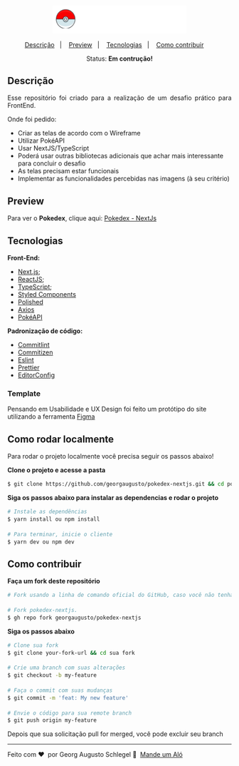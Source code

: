 <p align="center">
  <img src="src/assets/logo-pokedex.png" width="300px"/>
</p>

<p align="center">
  <a href="#Descrição">Descrição</a>&nbsp;&nbsp;&nbsp;|&nbsp;&nbsp;&nbsp;
  <a href="#Preview">Preview</a>&nbsp;&nbsp;&nbsp;|&nbsp;&nbsp;&nbsp;
  <a href="#Tecnologias">Tecnologias</a>&nbsp;&nbsp;&nbsp;|&nbsp;&nbsp;&nbsp;
  <a href="#Como-contribuir">Como contribuir</a>&nbsp;&nbsp;&nbsp;&nbsp;&nbsp;&nbsp;
</p>

<p align="center">Status: <b>Em contrução!</b></p>

## Descrição
<p align="justify">
  Esse repositório foi criado para a realização de um desafio prático para FrontEnd.

</p>
<p align="justify">
  Onde foi pedido:
</p>

<ul>
  <li>Criar as telas de acordo com o Wireframe</li>
  <li>Utilizar PokéAPI</li>
  <li>Usar NextJS/TypeScript</li>
  <li>Poderá usar outras bibliotecas adicionais que achar mais interessante para concluir o desafio</li>
  <li>As telas precisam estar funcionais</li>
  <li>Implementar as funcionalidades percebidas nas imagens (à seu critério)</li>
</ul>

## Preview
Para ver o **Pokedex**, clique aqui: [Pokedex - NextJs](https://pokedex-nextjs.netlify.app/)</br>

## Tecnologias

**Front-End:**
- [Next.js](https://reactjs.org);
- [ReactJS](https://nextjs.org/);
- [TypeScript](https://www.typescriptlang.org/);
- [Styled Components](https://styled-components.com/)
- [Polished](https://github.com/styled-components/polished)
- [Axios](https://github.com/axios/axios)
- [PokéAPI](https://pokeapi.co/docs/v2)

**Padronização de código:**
- [Commitlint](https://github.com/conventional-changelog/commitlint)
- [Commitizen](https://github.com/commitizen/cz-cli)
- [Eslint](https://eslint.org/)
- [Prettier](https://prettier.io/)
- [EditorConfig](https://editorconfig.org/)

### Template

Pensando em Usabilidade e UX Design foi feito um protótipo do site utilizando a ferramenta [Figma](https://www.figma.com/file/CyO3DAXPZJMoMDzWGSF2iG/Pokedex?node-id=9%3A141)

## Como rodar localmente

Para rodar o projeto localmente você precisa seguir os passos abaixo!

**Clone o projeto e acesse a pasta**


```bash
$ git clone https://github.com/georgaugusto/pokedex-nextjs.git && cd pokedex-nextjs
```

**Siga os passos abaixo para instalar as dependencias e rodar o projeto**

```bash
# Instale as dependências
$ yarn install ou npm install

# Para terminar, inicie o cliente
$ yarn dev ou npm dev
```

## Como contribuir

**Faça um fork deste repositório**

```bash
# Fork usando a linha de comando oficial do GitHub, caso você não tenha a CLI do GitHub, use o site para fazer isso.

# Fork pokedex-nextjs.
$ gh repo fork georgaugusto/pokedex-nextjs
```

**Siga os passos abaixo**

```bash
# Clone sua fork
$ git clone your-fork-url && cd sua fork

# Crie uma branch com suas alterações
$ git checkout -b my-feature

# Faça o commit com suas mudanças
$ git commit -m 'feat: My new feature'

# Envie o código para sua remote branch
$ git push origin my-feature
```

Depois que sua solicitação pull for merged, você pode excluir seu branch

---

Feito com ❤️ &nbsp;por Georg Augusto Schlegel 👋 &nbsp;[Mande um Aló](https://www.linkedin.com/in/georgaugusto/)
